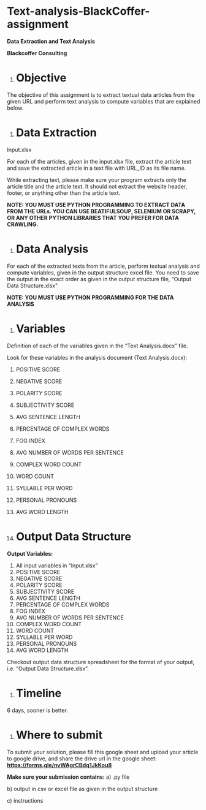 # Text-analysis-BlackCoffer-assignment
**Data Extraction and Text Analysis**

**Blackcoffer Consulting**

1. # **Objective**
The objective of this assignment is to extract textual data articles from the given URL and perform text analysis to compute variables that are explained below. 

1. # **Data Extraction**
Input.xlsx

For each of the articles, given in the input.xlsx file, extract the article text and save the extracted article in a text file with URL\_ID as its file name.

While extracting text, please make sure your program extracts only the article title and the article text. It should not extract the website header, footer, or anything other than the article text. 

**NOTE: YOU MUST USE PYTHON PROGRAMMING TO EXTRACT DATA FROM THE URLs. YOU CAN USE BEATIFULSOUP, SELENIUM OR SCRAPY, OR ANY OTHER PYTHON LIBRARIES THAT YOU PREFER FOR DATA CRAWLING.** 

1. # **Data Analysis**
For each of the extracted texts from the article, perform textual analysis and compute variables, given in the output structure excel file. You need to save the output in the exact order as given in the output structure file, “Output Data Structure.xlsx”

**NOTE: YOU MUST USE PYTHON PROGRAMMING FOR THE DATA ANALYSIS**

1. # **Variables**
Definition of each of the variables given in the “Text Analysis.docx” file.

Look for these variables in the analysis document (Text Analysis.docx):

1. POSITIVE SCORE
1. NEGATIVE SCORE
1. POLARITY SCORE
1. SUBJECTIVITY SCORE
1. AVG SENTENCE LENGTH
1. PERCENTAGE OF COMPLEX WORDS
1. FOG INDEX
1. AVG NUMBER OF WORDS PER SENTENCE
1. COMPLEX WORD COUNT
1. WORD COUNT
1. SYLLABLE PER WORD
1. PERSONAL PRONOUNS
1. AVG WORD LENGTH

1. # **Output Data Structure**
**Output Variables:** 

1. All input variables in “Input.xlsx”
1. POSITIVE SCORE
1. NEGATIVE SCORE
1. POLARITY SCORE
1. SUBJECTIVITY SCORE
1. AVG SENTENCE LENGTH
1. PERCENTAGE OF COMPLEX WORDS
1. FOG INDEX
1. AVG NUMBER OF WORDS PER SENTENCE
1. COMPLEX WORD COUNT
1. WORD COUNT
1. SYLLABLE PER WORD
1. PERSONAL PRONOUNS
1. AVG WORD LENGTH

Checkout output data structure spreadsheet for the format of your output, i.e. “Output Data Structure.xlsx”.

1. # **Timeline**
6 days, sooner is better. 

1. # **Where to submit**
To submit your solution, please fill this google sheet and upload your article to google drive, and share the drive url in the google sheet: **<https://forms.gle/nvWAgrCBdq1JkKou8>** 

**Make sure your submission contains:**
a) .py file

b) output in csv or excel file as given in the output structure

c) instructions
